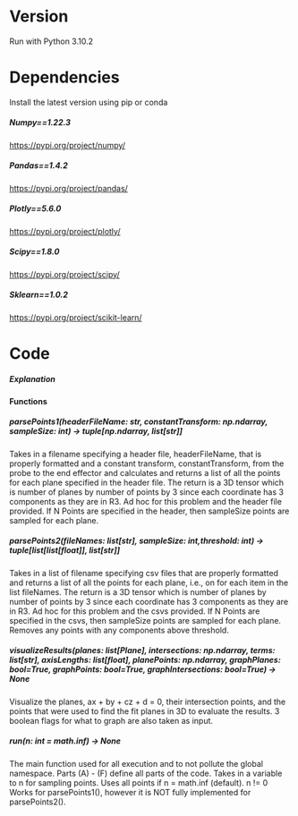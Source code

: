 # Version

Run with Python 3.10.2

# Dependencies

Install the latest version using pip or conda

##### Numpy==1.22.3
https://pypi.org/project/numpy/

##### Pandas==1.4.2
https://pypi.org/project/pandas/

##### Plotly==5.6.0
https://pypi.org/project/plotly/

##### Scipy==1.8.0
https://pypi.org/project/scipy/

##### Sklearn==1.0.2
https://pypi.org/project/scikit-learn/

# Code

##### Explanation



#### Functions

##### parsePoints1(headerFileName: str, constantTransform: np.ndarray, sampleSize: int) -> tuple[np.ndarray, list[str]]

Takes in a filename specifying a header file, headerFileName, that
is properly formatted and a constant transform, constantTransform,
from the probe to the end effector and calculates and returns a
list of all the points for each plane specified in the header
file.  The return is a 3D tensor which is number of planes by
number of points by 3 since each coordinate has 3 components as
they are in R3.  Ad hoc for this problem and the header file
provided.  If N Points are specified in the header, then
sampleSize points are sampled for each plane.

##### parsePoints2(fileNames: list[str], sampleSize: int,threshold: int) -> tuple[list[list[float]], list[str]]

Takes in a list of filename specifying csv files that are properly
formatted and returns a list of all the points for each plane,
i.e., on for each item in the list fileNames.  The return is a 3D
tensor which is number of planes by number of points by 3 since
each coordinate has 3 components as they are in R3.  Ad hoc for
this problem and the csvs provided.  If N Points are specified
in the csvs, then sampleSize points are sampled for each plane.
Removes any points with any components above threshold.

##### visualizeResults(planes: list[Plane], intersections: np.ndarray, terms: list[str], axisLengths: list[float], planePoints: np.ndarray, graphPlanes: bool=True, graphPoints: bool=True, graphIntersections: bool=True) -> None

Visualize the planes, ax + by + cz + d = 0, their
intersection points, and the points that were used
to find the fit planes in 3D to evaluate the results.
3 boolean flags for what to graph are also taken as input.

##### run(n: int = math.inf) -> None

The main function used for all execution and to not pollute the
global namespace. Parts (A) - (F) define all parts of the code.
Takes in a variable to n for sampling points.  Uses all points
if n = math.inf (default).  n != 0 Works for parsePoints1(),
however it is NOT fully implemented for parsePoints2().


